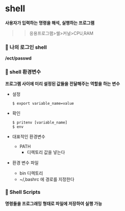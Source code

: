 # shell


**사용자가 입력하는 명령을 해석, 실행하는 프로그램**
> > 응용프로그램>쉘>커널>CPU,RAM

### :dart: 나의 로그인 shell

**/ect/passwd**


### :dart: shell 환경변수
**프로그램 사이에 미리 설정된 값들을 전달해주는 역할을 하는 변수**

- 설정
  ```
  $ export variable_name=value
  ```
  
- 확인
  ```
  $ pritenv [variable_name]
  $ env
  ```
- 대표적인 환경변수
  - PATH
    - 디렉토리 값을 넣는다
- 환경 변수 파일
  - bin 디렉토리
  - ~/,bashrc 에 경로를 지정한다
### :dart: Shell Scripts

**명령들을 프로그래밍 형태로 파일에 저장하여 실행 가능**

